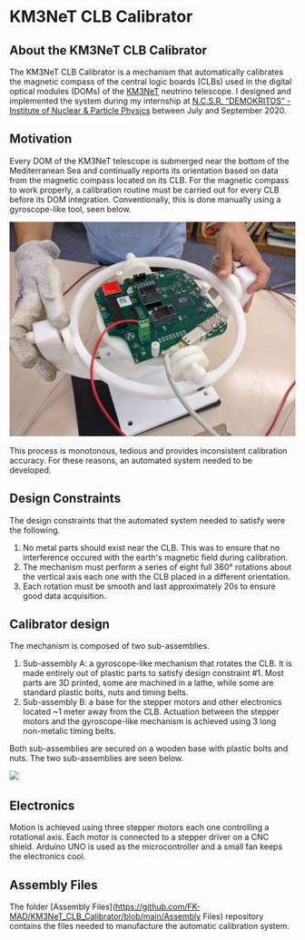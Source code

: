 # KM3NeT CLB Calibrator
## About the KM3NeT CLB Calibrator
The KM3NeT CLB Calibrator is a mechanism that automatically calibrates the magnetic compass of the central logic boards (CLBs) used in the digital optical modules (DOMs) of the [KM3NeT](https://www.km3net.org) neutrino telescope. I designed and implemented the system during my internship at [N.C.S.R. “DEMOKRITOS” - Institute of Nuclear & Particle Physics](http://www.inp.demokritos.gr) between July and September 2020.

## Motivation
Every DOM of the KM3NeT telescope is submerged near the bottom of the Mediterranean Sea and continually reports its orientation based on data from the magnetic compass located on its CLB. For the magnetic compass to work properly, a calibration routine must be carried out for every CLB before its DOM integration. Conventionally, this is done manually using a gyroscope-like tool, seen below.

<img src="https://github.com/FK-MAD/KM3NeT_CLB_Calibrator/blob/main/Images/manual%20gyroscope.jpg" width="700">

This process is monotonous, tedious and provides inconsistent calibration accuracy. For these reasons, an automated system needed to be developed.

## Design Constraints
The design constraints that the automated system needed to satisfy were the following.
1) No metal parts should exist near the CLB. This was to ensure that no interference occured with the earth's magnetic field during calibration.
2) The mechanism must perform a series of eight full 360° rotations about the vertical axis each one with the CLB placed in a different orientation.
3) Each rotation must be smooth and last approximately 20s to ensure good data acquisition.

## Calibrator design
The mechanism is composed of two sub-assemblies.
1) Sub-assembly A: a gyroscope-like mechanism that rotates the CLB. It is made entirely out of plastic parts to satisfy design constraint #1. Most parts are 3D printed, some are machined in a lathe, while some are standard plastic bolts, nuts and timing belts.
2) Sub-assembly B: a base for the stepper motors and other electronics located ~1 meter away from the CLB. Actuation between the stepper motors and the gyroscope-like mechanism is achieved using 3 long non-metalic timing belts.

Both sub-assemblies are secured on a wooden base with plastic bolts and nuts. The two sub-assemblies are seen below.

<img src="https://github.com/FK-MAD/KM3NeT_CLB_Calibrator/blob/main/Images/CLB%20calibrator.png" width="700">

## Electronics
Motion is achieved using three stepper motors each one controlling a rotational axis. Each motor is connected to a stepper driver on a CNC shield. Arduino UNO is used as the microcontroller and a small fan keeps the electronics cool.

## Assembly Files
The folder [Assembly Files](https://github.com/FK-MAD/KM3NeT_CLB_Calibrator/blob/main/Assembly Files) repository contains the files needed to manufacture the automatic calibration system.
